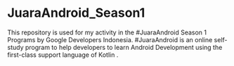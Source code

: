 # JuaraAndroid_Season1
This repository is used for my activity in the #JuaraAndroid Season 1 Programs by Google Developers Indonesia. 
#JuaraAndroid is an online self-study program to help developers to learn Android Development using the first-class support language of Kotlin . 
